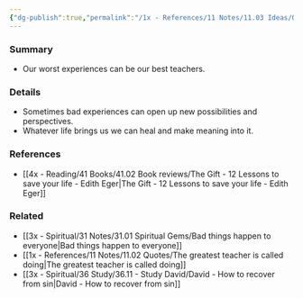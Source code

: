 ```yaml
---
{"dg-publish":true,"permalink":"/1x - References/11 Notes/11.03 Ideas/Our worst experiences can be our best teachers/","title":"Our worst experiences can be our best teachers","created":"2023-11-10T21:18:58.000+03:00","updated":"2024-02-14T20:18:26.028+03:00"}
---
```



### Summary
- Our worst experiences can be our best teachers.

### Details
- Sometimes bad experiences can open up new possibilities and perspectives.
- Whatever life brings us we can heal and make meaning into it.

### References
- [[4x - Reading/41 Books/41.02 Book reviews/The Gift - 12 Lessons to save your life - Edith Eger\|The Gift - 12 Lessons to save your life - Edith Eger]]

### Related
- [[3x - Spiritual/31 Notes/31.01 Spiritual Gems/Bad things happen to everyone\|Bad things happen to everyone]]
- [[1x - References/11 Notes/11.02 Quotes/The greatest teacher is called doing\|The greatest teacher is called doing]]
- [[3x - Spiritual/36 Study/36.11 - Study David/David - How to recover from sin\|David - How to recover from sin]]